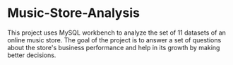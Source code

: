 # Music-Store-Analysis
This project uses MySQL workbench to analyze the set of 11 datasets of an online music store. The goal of the project is to answer a set of questions about the store's business performance and help in its growth by making better decisions.
